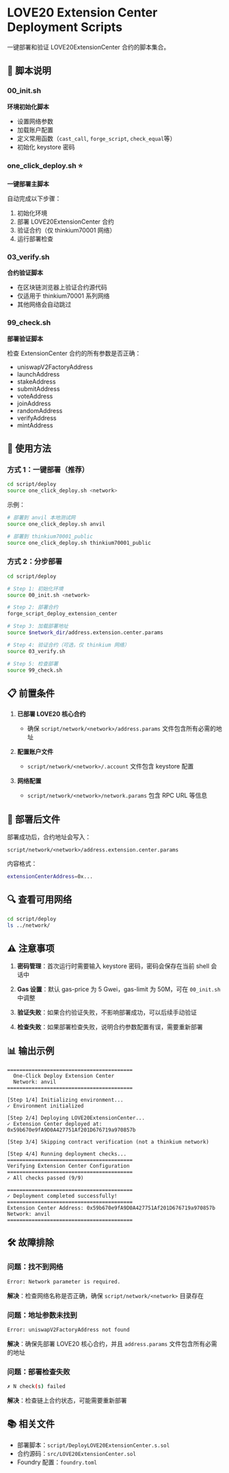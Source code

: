 # LOVE20 Extension Center Deployment Scripts

一键部署和验证 LOVE20ExtensionCenter 合约的脚本集合。

## 📁 脚本说明

### 00_init.sh

**环境初始化脚本**

- 设置网络参数
- 加载账户配置
- 定义常用函数（`cast_call`, `forge_script`, `check_equal`等）
- 初始化 keystore 密码

### one_click_deploy.sh ⭐

**一键部署主脚本**

自动完成以下步骤：

1. 初始化环境
2. 部署 LOVE20ExtensionCenter 合约
3. 验证合约（仅 thinkium70001 网络）
4. 运行部署检查

### 03_verify.sh

**合约验证脚本**

- 在区块链浏览器上验证合约源代码
- 仅适用于 thinkium70001 系列网络
- 其他网络会自动跳过

### 99_check.sh

**部署验证脚本**

检查 ExtensionCenter 合约的所有参数是否正确：

- uniswapV2FactoryAddress
- launchAddress
- stakeAddress
- submitAddress
- voteAddress
- joinAddress
- randomAddress
- verifyAddress
- mintAddress

## 🚀 使用方法

### 方式 1：一键部署（推荐）

```bash
cd script/deploy
source one_click_deploy.sh <network>
```

示例：

```bash
# 部署到 anvil 本地测试网
source one_click_deploy.sh anvil

# 部署到 thinkium70001_public
source one_click_deploy.sh thinkium70001_public
```

### 方式 2：分步部署

```bash
cd script/deploy

# Step 1: 初始化环境
source 00_init.sh <network>

# Step 2: 部署合约
forge_script_deploy_extension_center

# Step 3: 加载部署地址
source $network_dir/address.extension.center.params

# Step 4: 验证合约（可选，仅 thinkium 网络）
source 03_verify.sh

# Step 5: 检查部署
source 99_check.sh
```

## 📋 前置条件

1. **已部署 LOVE20 核心合约**

   - 确保 `script/network/<network>/address.params` 文件包含所有必需的地址

2. **配置账户文件**

   - `script/network/<network>/.account` 文件包含 keystore 配置

3. **网络配置**
   - `script/network/<network>/network.params` 包含 RPC URL 等信息

## 📝 部署后文件

部署成功后，合约地址会写入：

```
script/network/<network>/address.extension.center.params
```

内容格式：

```bash
extensionCenterAddress=0x...
```

## 🔍 查看可用网络

```bash
cd script/deploy
ls ../network/
```

## ⚠️ 注意事项

1. **密码管理**：首次运行时需要输入 keystore 密码，密码会保存在当前 shell 会话中

2. **Gas 设置**：默认 gas-price 为 5 Gwei，gas-limit 为 50M，可在 `00_init.sh` 中调整

3. **验证失败**：如果合约验证失败，不影响部署成功，可以后续手动验证

4. **检查失败**：如果部署检查失败，说明合约参数配置有误，需要重新部署

## 📊 输出示例

```
=========================================
  One-Click Deploy Extension Center
  Network: anvil
=========================================

[Step 1/4] Initializing environment...
✓ Environment initialized

[Step 2/4] Deploying LOVE20ExtensionCenter...
✓ Extension Center deployed at: 0x59b670e9fA9D0A427751Af201D676719a970857b

[Step 3/4] Skipping contract verification (not a thinkium network)

[Step 4/4] Running deployment checks...
=========================================
Verifying Extension Center Configuration
=========================================
✓ All checks passed (9/9)

=========================================
✓ Deployment completed successfully!
=========================================
Extension Center Address: 0x59b670e9fA9D0A427751Af201D676719a970857b
Network: anvil
=========================================
```

## 🛠️ 故障排除

### 问题：找不到网络

```bash
Error: Network parameter is required.
```

**解决**：检查网络名称是否正确，确保 `script/network/<network>` 目录存在

### 问题：地址参数未找到

```bash
Error: uniswapV2FactoryAddress not found
```

**解决**：确保先部署 LOVE20 核心合约，并且 `address.params` 文件包含所有必需的地址

### 问题：部署检查失败

```bash
✗ N check(s) failed
```

**解决**：检查链上合约状态，可能需要重新部署

## 📚 相关文件

- 部署脚本：`script/DeployLOVE20ExtensionCenter.s.sol`
- 合约源码：`src/LOVE20ExtensionCenter.sol`
- Foundry 配置：`foundry.toml`
